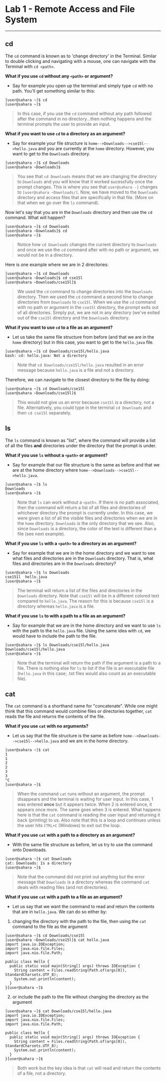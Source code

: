 # Lab 1 - Remote Access and File System
---
## cd
The `cd` command is known as to 'change directory' in the Terminal. Similar to double clicking and navigating with a mouse, one can navigate with the Terminal with `cd <path>`. 

**What if you use `cd` without any `<path>` or argument?**
- Say for example you open up the terminal and simply type `cd` with no path. You'll get something similar to this:
```
[user@sahara ~]$ cd
[user@sahara ~]$
```
> In this case, if you use the `cd` command without any path followed after the command in no directory...then nothing happens and the terminal prompts the user to provide an input. 

**What if you want to use `cd` to a directory as an argument?**
- Say for example your file structure is `home-->Downloads-->cse15l-->hello.java` and you are currently at the `home` directory. However, you want to get to the `Downloads` directory.
```
[user@sahara ~]$ cd Downloads
[user@sahara ~Downloads]$
```
> You see that `cd Downloads` means that we are changing the directory to `Downloads` and you will know that it worked sucessfully once the prompt changes. This is where you see that `user@sahara -]` changes to `[user@sahara ~Downloads/]`. Now, we have moved to the `Downloads` directory and access files that are specifically in that file. (More on that when we go over the `ls` command).

Now let's say that you are in the `Downloads` directory and then use the `cd` command. What will happen?
```
[user@sahara ~]$ cd Downloads
[user@sahara ~Downloads]$ cd
[user@sahara ~]$
```
> Notice how `cd Downloads` changes the current directory to `Downloads` and once we use the `cd` command after with no path or argument, we would not be in a directory. 

Here is one example where we are in 2 directories:
```
[user@sahara ~]$ cd Downloads
[user@sahara ~Downloads]$ cd cse15l
[user@sahara ~Downloads/cse15l]$
```
> We used the `cd` command to change directories into the `Downloads` directory. Then we used the `cd` command a second time to change directories from `Downloads` to `cse15l`. When we use the `cd` command with no path or argument in the `cse15l` directory, the prompt exits out of all directories. Simply put, we are not in any directory (we've exited out of the `cse15l` directory and the `Downloads` directory.

**What if you want to use `cd` to a file as an argument?**
- Let us take the same file structure from before (and that we are in the `home` directory) but in this case, you want to get to the `hello.java` file.
```
[user@sahara ~]$ cd Downloads/cse15l/hello.java
bash: cd: hello.java: Not a directory
```
> Note that `cd Downloads/cse15l/hello.java` resulted in an error message because `hello.java` is a file and not a directory.

Therefore, we can navigate to the closest directory to the file by doing:
```
[user@sahara ~]$ cd Downloads/cse15l
[user@sahara ~Downloads/cse15l]$
```
> This would not give us an error because `cse15l` is a directory, not a file. Alternatively, you could type in the terminal `cd Downloads` and then `cd cse15l` separately.

## ls
The `ls` command is known as "list", where the command will provide a list of all the files **and** directories under the directory that the prompt is under. 

**What if you use `ls` without a `<path>` or argument?**
- Say for example that our file structure is the same as before and that we are at the home directory where `home-->Downloads-->cse15l-->hello.java`.
```
[user@sahara ~]$ ls
Downloads
[user@sahara ~]$
```
> Note that `ls` can work without a `<path>`. If there is no path associated, then the command will return a list of all files and directories of whichever directory the prompt is currently under. In this case, we were given a list of all the visible files and directories when we are in the `home` directory. `Downloads` is the only directory that we see. Also, since `Downloads` is a directory, the color of the text is different than a file (see next example).

**What if you use `ls` with a `<path>` to a directory as an argument?**
- Say for example that we are in the home directory and we want to see what files and directories are in the `Downloads` directory. That is, what files and directories are in the `Downloads` directory?
```
[user@sahara ~]$ ls Downloads
cse151l  hello.java
[user@sahara ~]$
```
> The terminal will return a list of the files and directories in the `Downloads` directory. Note that `cse15l` will be in a different colored text compared to `hello.java`. The reason for this is because `cse15l` is a directory whereas `hello.java` is a file. 

**What if you use `ls` to with a path to a file as an argument?**
- Say for example that we are in the home directory and we want to use `ls` with the path to the `hello.java` file. Using the same idea with `cd`, we would have to include the path to the file.
```
[user@sahara ~]$ ls Downloads/cse15l/hello.java
Downloads/cse15l/hello.java
[user@sahara ~]$
```
> Note that the terminal will return the path if the argument is a path to a file. There is nothing else for `ls` to list if the file is an executable file (`hello.java` in this case; .txt files would also count as an executable file).

## cat
The `cat` command is a shorthand name for "concatenate". While one might think that this command would combine files or directories together, `cat` reads the file and returns the contents of the file.

**What if you use `cat` with no arguments?**
- Let us say that the file structure is the same as before `home-->Downloads-->cse15l-->hello.java` and we are in the home directory.
```
[user@sahara ~]$ cat
1
1
2
2
3
3
^C
[user@sahara ~]$
```
> When the command `cat` runs without an argument, the prompt disappears and the terminal is waiting for user input. In this case, 1 was entered **once** but it appears twice. When 2 is entered once, it appears once more. The same goes when 3 is entered. What happens here is that the `cat` command is reading the user input and returning it back (printing) to us. Also note that this is a loop and continues unless the user hits `CTRL+C` (Windows) to exit out the loop.

**What if you use `cat` with a path to a directory as an argument?**
- With the same file structure as before, let us try to use the command onto Downloads.
```
[user@sahara ~]$ cat Downloads
cat: Downloads: Is a directory
[user@sahara ~]$
```
> Note that the command did not print out anything but the error message that `Downloads` is a directory whereas the command `cat` deals with reading files (and not directories).

**What if you use `cat` with a path to a file as an argument?**
- Let us say that we want the command to read and return the contents that are in `hello.java`. We can do so either by:

1) changing the directory with the path to the file, then using the `cat` command to the file as the argument
```
[user@sahara ~]$ cd Downloads/cse15l
[user@sahara ~Downloads/cse15l]$ cat hello.java
import java.io.IOException;
import java.nio.file.Files;
import java.nio.file.Path;

public class Hello {
  public static void main(String[] args) throws IOException {
    String content = Files.readString(Path.of(args[0]), StandardCharsets.UTF_8);
    System.out.println(content);
  }
}[user@sahara ~]$
```
2) or include the path to the file without changing the directory as the argument
```
[user@sahara ~]$ cat Downloads/cse15l/hello.java
import java.io.IOException;
import java.nio.file.Files;
import java.nio.file.Path;

public class Hello {
  public static void main(String[] args) throws IOException {
    String content = Files.readString(Path.of(args[0]), StandardCharsets.UTF_8);
    System.out.println(content);
  }
}[user@sahara ~]$
```
> Both work but the key idea is that `cat` will read and return the contents of a file, not a directory.
